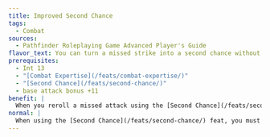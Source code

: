 ```yaml
---
title: Improved Second Chance
tags:
  - Combat
sources:
  - Pathfinder Roleplaying Game Advanced Player's Guide
flavor_text: You can turn a missed strike into a second chance without sacrificing later attacks.
prerequisites:
  - Int 13
  - "[Combat Expertise](/feats/combat-expertise/)"
  - "[Second Chance](/feats/second-chance/)"
  - base attack bonus +11
benefit: |
  When you reroll a missed attack using the [Second Chance](/feats/second-chance/) feat, you can still make the rest of your attacks that turn, albeit at a --5 penalty to each attack.
normal: |
  When using the [Second Chance](/feats/second-chance/) feat, you must normally forgo the rest of your attacks that turn.
---
```


